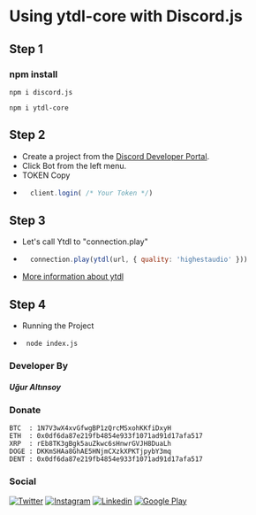 # Using ytdl-core with Discord.js
## Step 1
### npm install
```
npm i discord.js
```
```
npm i ytdl-core
```
## Step 2
- Create a project from the [Discord Developer Portal](https://discord.com/developers/applications).
- Click Bot from the left menu.
- TOKEN Copy
- ```javascript 
    client.login( /* Your Token */)
  ```
## Step 3
- Let's call Ytdl to "connection.play"
- ```javascript
    connection.play(ytdl(url, { quality: 'highestaudio' }))
  ```
- [More information about ytdl](https://www.npmjs.com/package/ytdl-core)

## Step 4
- Running the Project
- ```node
   node index.js
  ```

### Developer By
##### Uğur Altınsoy

### Donate
```
BTC  : 1N7V3wX4xvGfwgBP1zQrcMSxohKKfiDxyH
ETH  : 0x0df6da87e219fb4854e933f1071ad91d17afa517
XRP  : rEb8TK3gBgk5auZkwc6sHnwrGVJH8DuaLh
DOGE : DKKmSHAa8GhAE5HNjmCXzkXPKTjpybY3mq
DENT : 0x0df6da87e219fb4854e933f1071ad91d17afa517
```

### Social
[![Twitter](https://img.shields.io/badge/twitter-%231DA1F2.svg?&style=for-the-badge&logo=twitter&logoColor=white)](https://twitter.com/uguraltnsy)
[![Instagram](https://img.shields.io/badge/instagram-%23E4405F.svg?&style=for-the-badge&logo=instagram&logoColor=white)](https://www.instagram.com/ugur.altnsy)
[![Linkedin](https://img.shields.io/badge/linkedin-%230077B5.svg?&style=for-the-badge&logo=linkedin&logoColor=white)](https://www.linkedin.com/in/uğur-altınsoy/)
[![Google Play](https://img.shields.io/badge/Google%20Play-414141?logo=google-play&logoColor=white&style=for-the-badge)](https://play.google.com/store/apps/developer?id=DeepLab&hl=tr)
